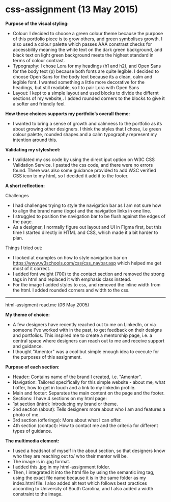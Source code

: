 # css-assignment (13 May 2015)
**Purpose of the visual styling:**
- Colour: I decided to choose a green colour theme because the purpose of this portfolio piece is to grow others, and green symbolises growth. I also used a colour palette which passes AAA constrast checks for accessbility meaning the white text on the dark green background, and black text on light green background meets the highest standard in terms of colour contrast.
- Typography: I chose Lora for my headings (h1 and h2), and Open Sans for the body text (p) because both fonts are quite legible. I decided to choose Open Sans for the body text because its a clean, calm and legible font. I wanted something a little more decorative for the headings, but still readable, so I to pair Lora with Open Sans
- Layout: I kept to a simple layout and used blocks to divide the differnt sections of my website,. I added rounded corners to the blocks to give it a softer and friendly feel.

**How these choices supports my portfolio’s overall theme:**
- I wanted to bring a sense of growth and calmness to the portfolio as its about growing other designers. I think the styles that I chose, i.e green colour palette, rounded shapes and a calm typography represent my intention around this.

**Validating my stylesheet:**
- I validated my css code by using the direct iput option on W3C CSS Validation Service. I pasted the css code, and there were no errors found. There was also some guidance provided to add W3C verified CSS icon to my html, so I decided it add it to the footer.

**A short reflection:**

Challenges
- I had challenges trying to style the navigation bar as I am not sure how to align the brand name (logo) and the navigation links in one line.
- I struggled to position the navigation bar to be flush against the edges of the page.
- As a designer, I normally figure out layout and UI in Figma first, but this time I started directly in HTML and CSS, which made it a bit harder to plan.

Things I tried out:
-   I looked at examples on how to style navigation bar on https://www.w3schools.com/css/css_navbar.asp which helped me get most of it correct.
-   I added font weight (700) to the contact section and removed the strong tags in html and replaced it with emphasis class instead.
-   For the image I added styles to css, and removed the inline width from the html. I added rounded corners and width to the css.

----

html-assigment read.me (06 May 2005)

**My theme of choice:**
- A few designers have recently reached out to me on LinkedIn, or via someone I've worked with in the past, to get feedback on their designs and portfolios. This inspired me to create a mentorship page, i.e. a central space where designers can reach out to me and receive support and guidance.
- I thought "Amentor" was a cool but simple enough idea to execute for the purposes of this assignment.

**Purpose of each section:**
- Header: Contains name of the brand I created, i.e. "Amentor".
- Navigation: Tailored specifically for this simple website - about me, what I offer, how to get in touch and a link to my linkedin profile.
- Main and footer: Separates the main content on the page and the footer.
- Sections: I have 4 sections on my html page:
-   1st section (intro): Introducing my brand or theme.
-   2nd section (about): Tells designers more about who I am and features a photo of me.
-   3rd section (offerings): More about what I can offer.
-   4th section (contact): How to contact me and the criteria for different types of guidance.

**The multimedia element:**
- I used a headshot of myself in the about section, so that designers know who they are reaching out to/ who their mentor will be.
- The image is in .jpg format.
- I added this .jpg in my html-assignment folder.
- Then, I integrated it into the html file by using the semantic img tag, using the exact file name because it is in the same folder as my index.html file. I also added alt text which follows best practices according to University of South Carolina, and I also added a width constraint to the image.
